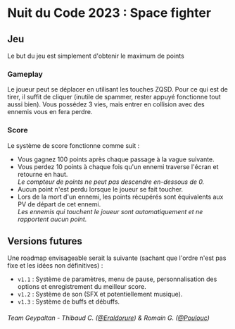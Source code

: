 # Nuit du Code 2023 : Space fighter


## Jeu

Le but du jeu est simplement d'obtenir le maximum de points

### Gameplay

Le joueur peut se déplacer en utilisant les touches ZQSD.
Pour ce qui est de tirer, il suffit de cliquer (inutile de spammer, rester appuyé fonctionne tout aussi bien).
Vous possédez 3 vies, mais entrer en collision avec des ennemis vous en fera perdre.

### Score

Le système de score fonctionne comme suit :
- Vous gagnez 100 points après chaque passage à la vague suivante.
- Vous perdez 10 points à chaque fois qu'un ennemi traverse l'écran et retourne en haut.  
  *Le compteur de points ne peut pas descendre en-dessous de 0.*
- Aucun point n'est perdu lorsque le joueur se fait toucher.
- Lors de la mort d'un ennemi, les points récupérés sont équivalents aux PV de départ de cet ennemi.  
  *Les ennemis qui touchent le joueur sont automatiquement et ne rapportent aucun point.*


## Versions futures

Une roadmap envisageable serait la suivante (sachant que l'ordre n'est pas fixe et les idées non définitives) :
- `v1.1` : Système de paramètres, menu de pause, personnalisation des options et enregistrement du meilleur score.
- `v1.2` : Système de son (SFX et potentiellement musique).
- `v1.3` : Système de buffs et débuffs.


###### Team Geypaltan - Thibaud C. (<a href="https://github.com/Eraldorure">@Eraldorure</a>) & Romain G. (<a href="https://github.com/Poulouc">@Poulouc</a>)
